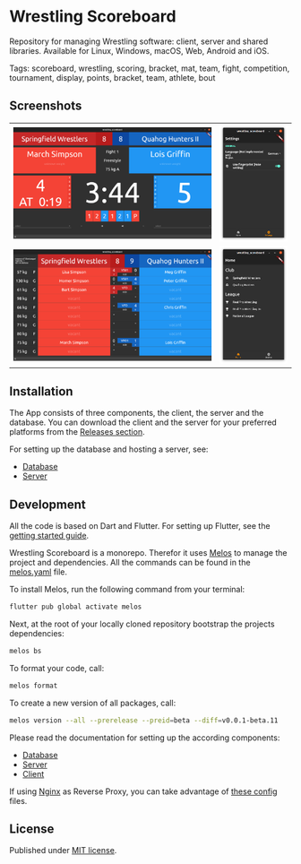 # Wrestling Scoreboard

Repository for managing Wrestling software: client, server and shared libraries.
Available for Linux, Windows, macOS, Web, Android and iOS.

Tags: scoreboard, wrestling, scoring, bracket, mat, team, fight, competition, tournament, display, points, bracket, team, athlete, bout

## Screenshots

<table>
  <tr>
    <td width="73%"><img src="docs/images/screen_fight_01.png"></td>
    <td><img src="docs/images/screen_settings_01.png"></td>
  </tr>
  <tr>
    <td width="73%"><img src="docs/images/screen_team_match_01.png"></td>
    <td><img src="docs/images/screen_home_01.png"></td>
  </tr>
</table>

## Installation

The App consists of three components, the client, the server and the database.
You can download the client and the server for your preferred platforms from the [Releases section](https://github.com/Oberhauser-Dev/wrestling_scoreboard/releases).

For setting up the database and hosting a server, see:
- [Database](wrestling_scoreboard_server/database/README.md)
- [Server](wrestling_scoreboard_server/README.md#setup)

## Development

All the code is based on Dart and Flutter. For setting up Flutter, see the [getting started guide](https://docs.flutter.dev/get-started).

Wrestling Scoreboard is a monorepo.
Therefor it uses [Melos](https://github.com/invertase/melos) to manage the project and dependencies.
All the commands can be found in the [melos.yaml](melos.yaml) file.

To install Melos, run the following command from your terminal:

```bash
flutter pub global activate melos
```

Next, at the root of your locally cloned repository bootstrap the projects dependencies:

```bash
melos bs
```

To format your code, call:
```bash
melos format
```

To create a new version of all packages, call:
```bash
melos version --all --prerelease --preid=beta --diff=v0.0.1-beta.11
```

Please read the documentation for setting up the according components:
- [Database](wrestling_scoreboard_server/database/README.md)
- [Server](wrestling_scoreboard_server/README.md#development)
- [Client](wrestling_scoreboard_client/README.md)

If using [Nginx](https://en.wikipedia.org/wiki/Nginx) as Reverse Proxy, you can take advantage of [these config](docs/nginx) files.

## License

Published under [MIT license](./LICENSE.md).
